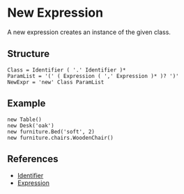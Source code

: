 # New Expression

A new expression creates an instance of the given class.

## Structure

```grammar
Class = Identifier ( '.' Identifier )*
ParamList = '(' ( Expression ( ',' Expression )* )? ')'
NewExpr = 'new' Class ParamList
```

## Example

```syntek
new Table()
new Desk('oak')
new furniture.Bed('soft', 2)
new furniture.chairs.WoodenChair()
```

## References

- [Identifier](/spec/grammar/lexical.html#identifiers)
- [Expression](/spec/grammar/syntactic/expressions/)
